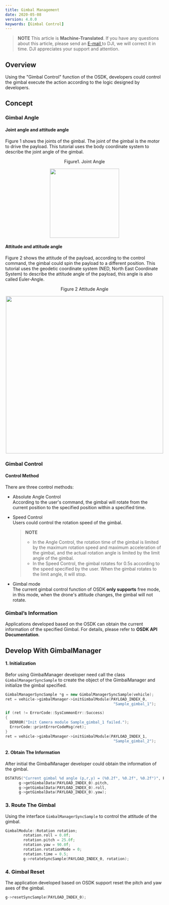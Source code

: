 ```yaml
---
title: Gimbal Management
date: 2020-05-08
version: 4.0.0
keywords: [Gimbal Control]
---
```


> **NOTE** This article is **Machine-Translated**. If you have any questions about this article, please send an <a href="mailto:dev@dji.com">E-mail </a>to DJI, we will correct it in time. DJI appreciates your support and attention.     

## Overview
Using the "Gimbal Control" function of the OSDK, developers could control the gimbal execute the action according to the logic designed by developers.

## Concept
### Gimbal Angle
#### Joint angle and attitude angle
Figure 1 shows the joints of the gimbal. The joint of the gimbal is the motor to drive the payload. This tutorial uses the body coordinate system to describe the joint angle of the gimbal.  

<div>
<div style="text-align: center"><p>Figure1. Joint Angle  </p>
</div>
<div style="text-align: center"><p><span>
      <img src="../../images/joint-angle-en.png" width="220" alt/></span></p>
</div></div>
  
#### Attitude and attitude angle
Figure 2 shows the attitude of the payload, according to the control command, the gimbal could spin the payload to a different position. This tutorial uses the geodetic coordinate system (NED, North East Coordinate System) to describe the attitude angle of the payload, this angle is also called Euler-Angle.

<div>
<div style="text-align: center"><p>Figure 2 Attitude Angle  </p>
</div>
<div style="text-align: center"><p><span>
      <img src="../../images/gimbal_up-en.png" width="500" alt/></span></p>
</div></div>
   


### Gimbal Control 
#### Control Method 
There are three control methods:
* Absolute Angle Control     
 According to the user's command, the gimbal will rotate from the current position to the specified position within a specified time.
* Speed ​​Control     
Users could control the rotation speed of the gimbal. 
  
  > **NOTE**
    >* In the Angle Control, the rotation time of the gimbal is limited by the maximum rotation speed and maximum acceleration of the gimbal, and the actual rotation angle is limited by the limit angle of the gimbal.
    > * In the Speed Control, the gimbal rotates for 0.5s according to the speed specified by the user. When the gimbal rotates to the limit angle, it will stop.

* Gimbal mode     
The current gimbal control function of OSDK **only supports** free mode, in this mode, when the drone's attitude changes, the gimbal will not rotate.


### Gimbal’s Information
Applications developed based on the OSDK can obtain the current information of the specified Gimbal. For details, please refer to **OSDK API Documentation**.

## Develop With GimbalManager

#### 1. Initialization
Befor using GimbalManager developer need call the class `GimbalManagerSyncSample` to create the object of the GimbalManager and initialize the gimbal specified.

```c++
GimbalManagerSyncSample *g = new GimbalManagerSyncSample(vehicle);
ret = vehicle->gimbalManager->initGimbalModule(PAYLOAD_INDEX_0,
                                                "Sample_gimbal_1");

if (ret != ErrorCode::SysCommonErr::Success)
{
  DERROR("Init Camera module Sample_gimbal_1 failed.");
  ErrorCode::printErrorCodeMsg(ret);
}
ret = vehicle->gimbalManager->initGimbalModule(PAYLOAD_INDEX_1,
                                                "Sample_gimbal_2");
```

#### 2. Obtain The Information 
After initial the GimbalManager developer could obtain the information of the gimbal.

```c++
DSTATUS("Current gimbal %d angle (p,r,y) = (%0.2f°, %0.2f°, %0.2f°)", PAYLOAD_INDEX_0,
      g->getGimbalData(PAYLOAD_INDEX_0).pitch,
      g->getGimbalData(PAYLOAD_INDEX_0).roll,
      g->getGimbalData(PAYLOAD_INDEX_0).yaw);
```

### 3. Route The Gimbal
Using the interface `GimbalManagerSyncSample` to control the attitude of the gimbal.

```c++
GimbalModule::Rotation rotation;
        rotation.roll = 0.0f;
        rotation.pitch = 25.0f;
        rotation.yaw = 90.0f;
        rotation.rotationMode = 0; 
        rotation.time = 0.5;
        g->rotateSyncSample(PAYLOAD_INDEX_0, rotation);
```

### 4. Gimbal Reset
The application developed based on OSDK support reset the pitch and yaw axes of the gimbal.

```c++
g->resetSyncSample(PAYLOAD_INDEX_0);
```


